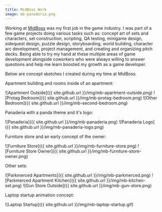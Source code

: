 ```yaml
---
title: MidBoss Work
image: mb-panaderia.png
---
```


Working at [MidBoss](https://midboss.com/) was my first job in the game industry. I was part of a few game projects doing various tasks such as: concept art of sets and characters, set construction, scripting, QA testing, minigame design, sidequest design, puzzle design, storyboarding, world building, character arc development, project management, and creating and organizing pitch decks. Being able to try my hand at these multiple areas of game development alongside coworkers who were always willing to answer questions and help me learn boosted my growth as a game developer.

Below are concept sketches I created during my time at MidBoss.

Apartment building and rooms inside of an apartment:

![Apartment Outside]({{ site.github.url }}/img/mb-apartment-outside.png)
![Protag Bedroom]({{ site.github.url }}/img/mb-protag-bedroom.png)
![Other Bedroom]({{ site.github.url }}/img/mb-second-bedroom.png)

Panaderia with a panda theme and it's logo:

![Panaderia]({{ site.github.url }}/img/mb-panaderia.png)
![Panaderia Logo]({{ site.github.url }}/img/mb-panaderia-logo.png)

Furniture store and an early concept of the owner:

![Furniture Store]({{ site.github.url }}/img/mb-furniture-store.png)
![Furniture Store Owner]({{ site.github.url }}/img/mb-furniture-store-owner.png)

Other sets:

![Parkmerced Apartments]({{ site.github.url }}/img/mb-parkmerced.png)
![Parkmerced Apartment Kitchen]({{ site.github.url }}/img/mb-kitchen-set.png)
![Gun Store Outside]({{ site.github.url }}/img/mb-gun-store.png)

Laptop startup animation concept:

![Laptop Startup]({{ site.github.url }}/img/mb-laptop-startup.gif)
